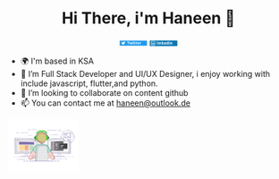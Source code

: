 <h1 align="center">Hi There, i'm Haneen 👋 </h2>
<!-- <h4 align="center">  </h4> -->
<p align="center">
<a href="https://twitter.com/iHaneenAz"><img src="https://github.com/Haneen-Alzahrani2/Haneen-Alzahrani2/blob/main/1.png" width="10%"/></a>
<a href="https://www.linkedin.com/in/haneen-alzahrani-8b7982213"><img src="https://github.com/Haneen-Alzahrani2/Haneen-Alzahrani2/blob/main/2.png" width="10%"/></a>
 </p>
 
- 🌍 I'm based in KSA
- 👀 I’m Full Stack Developer and UI/UX Designer, i enjoy working with include javascript, flutter,and python.
- 💞️ I’m looking to collaborate on  content github
- 📫 You can contact me at haneen@outlook.de
 <img src="https://github.com/Haneen-Alzahrani2/Haneen-Alzahrani2/blob/main/programmer.gif" algin="left" width="25%"/>

<!---
Haneen-Alzahrani2/Haneen-Alzahrani2 is a ✨ special ✨ repository because its `README.md` (this file) appears on your GitHub profile.
You can click the Preview link to take a look at your changes.
--->
